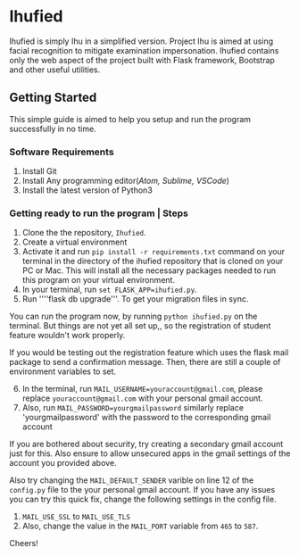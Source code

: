 # Ihufied
Ihufied is simply Ihu in a simplified version. Project Ihu is aimed at using facial recognition to mitigate examination impersonation. Ihufied contains only the web aspect of the project built with Flask framework, Bootstrap and other useful utilities.

## Getting Started
This simple guide is aimed to help you setup and run the program successfully in no time.

### Software Requirements
1. Install Git
2. Install Any programming editor(_Atom, Sublime, VSCode_)
3. Install the latest version of Python3

### Getting ready to run the program | Steps
1. Clone the the repository, `Ihufied`.
2. Create a virtual environment
3. Activate it and run ```pip install -r requirements.txt``` command on your terminal in the directory of the ihufied repository that is cloned on your PC or Mac. This will install all the necessary packages needed to run this program on your virtual environment.
4. In your terminal, run ```set FLASK_APP=ihufied.py```.
5. Run ''''flask db upgrade'''. To get your migration files in sync.

You can run the program now, by running ```python ihufied.py``` on the terminal. But things are not yet all set up,, so the registration of student feature wouldn't work properly.

If you would be testing out the registration feature which uses the flask mail package to send a confirmation message. Then, there are still a couple of environment variables to set.

6. In the terminal, run ```MAIL_USERNAME=youraccount@gmail.com```, please replace `youraccount@gmail.com` with your personal gmail account.
7. Also, run `MAIL_PASSWORD=yourgmailpassword` similarly replace 'yourgmailpassword' with the password to the corresponding gmail account

If you are bothered about security, try creating a secondary gmail account just for this. Also ensure to allow unsecured apps in the gmail settings of the account you provided above.

Also try changing the `MAIL_DEFAULT_SENDER` varible on line 12 of the `config.py` file to the your personal gmail account. If you have any issues you can try this quick fix, change the following settings in the config file.
1. `MAIL_USE_SSL` to `MAIL_USE_TLS`
2. Also, change the value in the `MAIL_PORT` variable from `465` to `587`.

Cheers!

